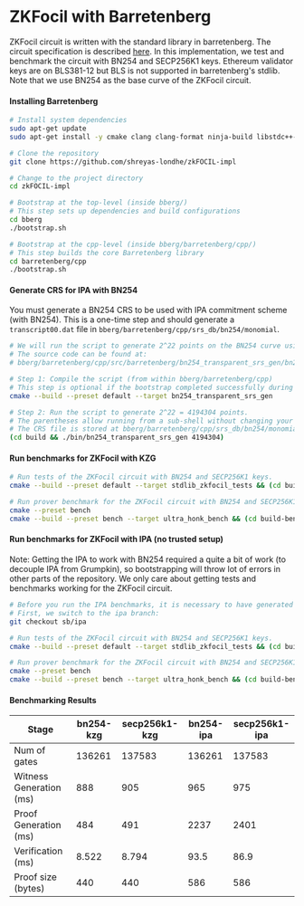 # ZKFocil with Barretenberg

ZKFocil circuit is written with the standard library in barretenberg. The circuit specification is described [here](https://hackmd.io/qRtuRAD3Q4KeXZr8TxvUng?view#SNARK-Design-for-zkFOCIL). In this implementation, we test and benchmark the circuit with BN254 and SECP256K1 keys. Ethereum validator keys are on BLS381-12 but BLS is not supported in barretenberg's stdlib. Note that we use BN254 as the base curve of the ZKFocil circuit.

#### Installing Barretenberg

```bash
# Install system dependencies
sudo apt-get update
sudo apt-get install -y cmake clang clang-format ninja-build libstdc++-12-dev

# Clone the repository
git clone https://github.com/shreyas-londhe/zkFOCIL-impl

# Change to the project directory
cd zkFOCIL-impl

# Bootstrap at the top-level (inside bberg/)
# This step sets up dependencies and build configurations
cd bberg
./bootstrap.sh

# Bootstrap at the cpp-level (inside bberg/barretenberg/cpp/)
# This step builds the core Barretenberg library
cd barretenberg/cpp
./bootstrap.sh
```

#### Generate CRS for IPA with BN254

You must generate a BN254 CRS to be used with IPA commitment scheme (with BN254). This is a one-time step and should generate a `transcript00.dat` file in `bberg/barretenberg/cpp/srs_db/bn254/monomial`.

```bash
# We will run the script to generate 2^22 points on the BN254 curve using the "nothing up my sleeves" principle.
# The source code can be found at:
# bberg/barretenberg/cpp/src/barretenberg/bn254_transparent_srs_gen/bn254_transparent_srs_gen.cpp

# Step 1: Compile the script (from within bberg/barretenberg/cpp)
# This step is optional if the bootstrap completed successfully during installation.
cmake --build --preset default --target bn254_transparent_srs_gen

# Step 2: Run the script to generate 2^22 = 4194304 points.
# The parentheses allow running from a sub-shell without changing your current directory.
# The CRS file is stored at bberg/barretenberg/cpp/srs_db/bn254/monomial/transcript00.dat (size 256 MB)
(cd build && ./bin/bn254_transparent_srs_gen 4194304)
```

#### Run benchmarks for ZKFocil with KZG

```bash
# Run tests of the ZKFocil circuit with BN254 and SECP256K1 keys.
cmake --build --preset default --target stdlib_zkfocil_tests && (cd build && ./bin/stdlib_zkfocil_tests)

# Run prover benchmark for the ZKFocil circuit with BN254 and SECP256K1 keys.
cmake --preset bench
cmake --build --preset bench --target ultra_honk_bench && (cd build-bench && ./bin/ultra_honk_bench --benchmark_filter=zkfocil)
```

#### Run benchmarks for ZKFocil with IPA (no trusted setup)

Note: Getting the IPA to work with BN254 required a quite a bit of work (to decouple IPA from Grumpkin), so bootstrapping will throw lot of errors in other parts of the repository. We only care about getting tests and benchmarks working for the ZKFocil circuit.

```bash
# Before you run the IPA benchmarks, it is necessary to have generated the CRS for IPA, see [above](#generate-crs-for-ipa-with-bn254).
# First, we switch to the ipa branch:
git checkout sb/ipa

# Run tests of the ZKFocil circuit with BN254 and SECP256K1 keys.
cmake --build --preset default --target stdlib_zkfocil_tests && (cd build && ./bin/stdlib_zkfocil_tests)

# Run prover benchmark for the ZKFocil circuit with BN254 and SECP256K1 keys.
cmake --preset bench
cmake --build --preset bench --target ultra_honk_bench && (cd build-bench && ./bin/ultra_honk_bench --benchmark_filter=zkfocil)
```

#### Benchmarking Results

|               Stage    |   bn254-kzg  | secp256k1-kzg | bn254-ipa  | secp256k1-ipa |
|------------------------|----------------|-----------------|----------------|----------------|
| Num of gates           |    136261      |   137583        |    136261      |   137583       |
| Witness Generation (ms) |      888       |      905       |       965      |      975       |
| Proof Generation   (ms) |      484       |      491       |      2237      |    2401        |
| Verification       (ms) |      8.522     |    8.794       |       93.5    |     86.9        |
| Proof size (bytes)      |   440         |      440        |        586     |        586     |
